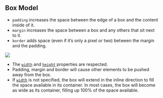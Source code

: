 
## Box Model

-   `padding` increases the space between the edge of a box and the content inside of it.
-   `margin` increases the space between a box and any others that sit next to it.
-   `border` adds space (even if it’s only a pixel or two) between the margin and the padding.
<img src="https://cdn.statically.io/gh/TheOdinProject/curriculum/main/foundations/html_css/the-box-model/imgs/box-model.png">

-   The [`width`](https://developer.mozilla.org/en-US/docs/Web/CSS/width) and [`height`](https://developer.mozilla.org/en-US/docs/Web/CSS/height) properties are respected.
-   Padding, margin and border will cause other elements to be pushed away from the box.
-   If [`width`](https://developer.mozilla.org/en-US/docs/Web/CSS/width) is not specified, the box will extend in the inline direction to fill the space available in its container. In most cases, the box will become as wide as its container, filling up 100% of the space available.
